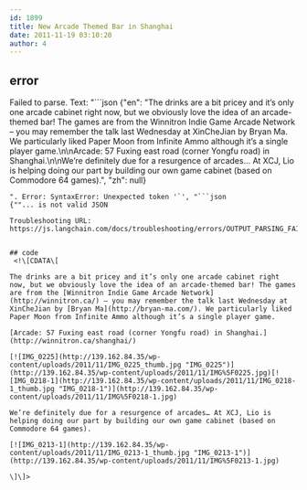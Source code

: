 ```yaml
---
id: 1899
title: New Arcade Themed Bar in Shanghai
date: 2011-11-19 03:10:20
author: 4
---
```

## error
Failed to parse. Text: "```json
{"en": "The drinks are a bit pricey and it’s only one arcade cabinet right now, but we obviously love the idea of an arcade-themed bar! The games are from the Winnitron Indie Game Arcade Network – you may remember the talk last Wednesday at XinCheJian by Bryan Ma. We particularly liked Paper Moon from Infinite Ammo although it’s a single player game.\n\nArcade: 57 Fuxing east road (corner Yongfu road) in Shanghai.\n\nWe’re definitely due for a resurgence of arcades… At XCJ, Lio is helping doing our part by building our own game cabinet (based on Commodore 64 games).", "zh": null}
```
". Error: SyntaxError: Unexpected token '`', "```json
{""... is not valid JSON

Troubleshooting URL: https://js.langchain.com/docs/troubleshooting/errors/OUTPUT_PARSING_FAILURE/


## code
 <!\[CDATA\[

The drinks are a bit pricey and it’s only one arcade cabinet right now, but we obviously love the idea of an arcade-themed bar! The games are from the [Winnitron Indie Game Arcade Network](http://winnitron.ca/) – you may remember the talk last Wednesday at XinCheJian by [Bryan Ma](http://bryan-ma.com/). We particularly liked Paper Moon from Infinite Ammo although it’s a single player game.

[Arcade: 57 Fuxing east road (corner Yongfu road) in Shanghai.](http://winnitron.ca/shanghai/)

[![IMG_0225](http://139.162.84.35/wp-content/uploads/2011/11/IMG_0225_thumb.jpg "IMG_0225")](http://139.162.84.35/wp-content/uploads/2011/11/IMG%5F0225.jpg)[![IMG_0218-1](http://139.162.84.35/wp-content/uploads/2011/11/IMG_0218-1_thumb.jpg "IMG_0218-1")](http://139.162.84.35/wp-content/uploads/2011/11/IMG%5F0218-1.jpg)

We’re definitely due for a resurgence of arcades… At XCJ, Lio is helping doing our part by building our own game cabinet (based on Commodore 64 games).

[![IMG_0213-1](http://139.162.84.35/wp-content/uploads/2011/11/IMG_0213-1_thumb.jpg "IMG_0213-1")](http://139.162.84.35/wp-content/uploads/2011/11/IMG%5F0213-1.jpg)

\]\]> 
